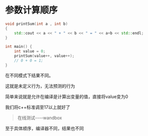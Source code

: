 # 参数计算顺序

```c++
void printSum(int a , int b)
{
	std::cout << a << " + " << b << " = " << a+b << std::endl; 
}

int main() {
	int value = 0;
	printSum(value++, value++);
	// 0 + 0 = 1;
}
```

在不同模式下结果不同。

这就是未定义行为，无法预测的行为

简单来说就是允许在编译是计算出变量的值，直接将value变为0

我们将c++标准调至17以上就好了

> 在线测试----wandbox

至于具体顺序，编译器不同，结果也不同
